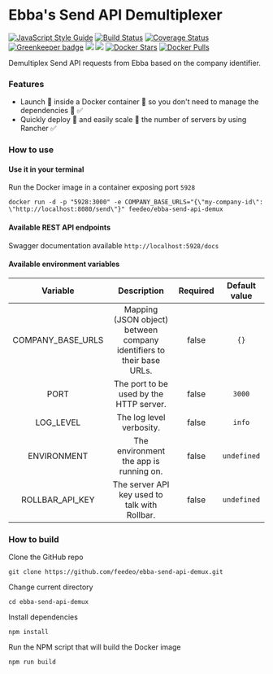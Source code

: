 # Ebba's Send API Demultiplexer

[![JavaScript Style Guide](https://img.shields.io/badge/code%20style-standard-brightgreen.svg)](http://standardjs.com/) 
[![Build Status](https://travis-ci.org/feedeo/ebba-send-api-demux.svg?branch=master)](https://travis-ci.org/feedeo/ebba-send-api-demux)
[![Coverage Status](https://coveralls.io/repos/github/feedeo/ebba-send-api-demux/badge.svg?branch=master)](https://coveralls.io/github/feedeo/ebba-send-api-demux?branch=master)
[![Greenkeeper badge](https://badges.greenkeeper.io/feedeo/ebba-send-api-demux.svg?token=8bba7d4da58903d25c528315d06549f98f1261382e58c5228f02ff01914025cb&ts=1498125217303)](https://greenkeeper.io/)
[![](https://img.shields.io/github/release/feedeo/ebba-send-api-demux.svg)](https://github.com/feedeo/ebba-send-api-demux/releases)
[![](https://img.shields.io/badge/license-MIT-blue.svg)](LICENSE)
[![Docker Stars](https://img.shields.io/docker/stars/feedeo/ebba-send-api-demux.svg)](https://hub.docker.com/r/feedeo/ebba-send-api-demux/)
[![Docker Pulls](https://img.shields.io/docker/pulls/feedeo/ebba-send-api-demux.svg)](https://hub.docker.com/r/feedeo/ebba-send-api-demux/)

Demultiplex Send API requests from Ebba based on the company identifier.

### Features
* Launch :rocket: inside a Docker container :whale: so you don't need to manage the dependencies :raised_hands: :white_check_mark:
* Quickly deploy :runner: and easily scale :two_men_holding_hands: the number of servers by using Rancher :white_check_mark:

### How to use

#### Use it in your terminal
Run the Docker image in a container exposing port `5928`
```
docker run -d -p "5928:3000" -e COMPANY_BASE_URLS="{\"my-company-id\": \"http://localhost:8080/send\"}" feedeo/ebba-send-api-demux
```

#### Available REST API endpoints
Swagger documentation available `http://localhost:5928/docs`

#### Available environment variables
Variable | Description | Required | Default value
:---:|:---:|:---:|:---:
COMPANY_BASE_URLS | Mapping (JSON object) between company identifiers to their base URLs. | false | `{}`
PORT | The port to be used by the HTTP server. | false | `3000`
LOG_LEVEL | The log level verbosity. | false | `info`
ENVIRONMENT | The environment the app is running on. | false | `undefined`
ROLLBAR_API_KEY | The server API key used to talk with Rollbar. | false | `undefined`

### How to build
Clone the GitHub repo
```
git clone https://github.com/feedeo/ebba-send-api-demux.git
```

Change current directory
```
cd ebba-send-api-demux
```

Install dependencies
```
npm install
```

Run the NPM script that will build the Docker image
```
npm run build
```
